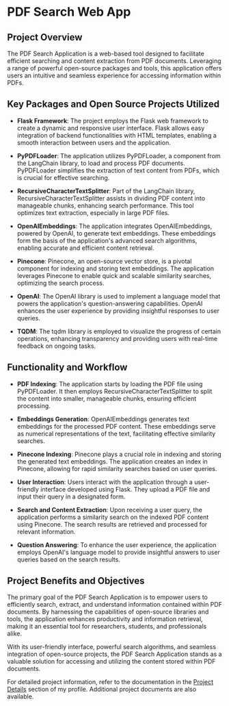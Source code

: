 # PDF Search Web App 

## Project Overview

The PDF Search Application is a web-based tool designed to facilitate efficient searching and content extraction from PDF documents. Leveraging a range of powerful open-source packages and tools, this application offers users an intuitive and seamless experience for accessing information within PDFs.

## Key Packages and Open Source Projects Utilized

- **Flask Framework**: The project employs the Flask web framework to create a dynamic and responsive user interface. Flask allows easy integration of backend functionalities with HTML templates, enabling a smooth interaction between users and the application.

- **PyPDFLoader**: The application utilizes PyPDFLoader, a component from the LangChain library, to load and process PDF documents. PyPDFLoader simplifies the extraction of text content from PDFs, which is crucial for effective searching.

- **RecursiveCharacterTextSplitter**: Part of the LangChain library, RecursiveCharacterTextSplitter assists in dividing PDF content into manageable chunks, enhancing search performance. This tool optimizes text extraction, especially in large PDF files.

- **OpenAIEmbeddings**: The application integrates OpenAIEmbeddings, powered by OpenAI, to generate text embeddings. These embeddings form the basis of the application's advanced search algorithms, enabling accurate and efficient content retrieval.

- **Pinecone**: Pinecone, an open-source vector store, is a pivotal component for indexing and storing text embeddings. The application leverages Pinecone to enable quick and scalable similarity searches, optimizing the search process.

- **OpenAI**: The OpenAI library is used to implement a language model that powers the application's question-answering capabilities. OpenAI enhances the user experience by providing insightful responses to user queries.

- **TQDM**: The tqdm library is employed to visualize the progress of certain operations, enhancing transparency and providing users with real-time feedback on ongoing tasks.

## Functionality and Workflow

- **PDF Indexing**: The application starts by loading the PDF file using PyPDFLoader. It then employs RecursiveCharacterTextSplitter to split the content into smaller, manageable chunks, ensuring efficient processing.

- **Embeddings Generation**: OpenAIEmbeddings generates text embeddings for the processed PDF content. These embeddings serve as numerical representations of the text, facilitating effective similarity searches.

- **Pinecone Indexing**: Pinecone plays a crucial role in indexing and storing the generated text embeddings. The application creates an index in Pinecone, allowing for rapid similarity searches based on user queries.

- **User Interaction**: Users interact with the application through a user-friendly interface developed using Flask. They upload a PDF file and input their query in a designated form.

- **Search and Content Extraction**: Upon receiving a user query, the application performs a similarity search on the indexed PDF content using Pinecone. The search results are retrieved and processed for relevant information.

- **Question Answering**: To enhance the user experience, the application employs OpenAI's language model to provide insightful answers to user queries based on the search results.

## Project Benefits and Objectives

The primary goal of the PDF Search Application is to empower users to efficiently search, extract, and understand information contained within PDF documents. By harnessing the capabilities of open-source libraries and tools, the application enhances productivity and information retrieval, making it an essential tool for researchers, students, and professionals alike.

With its user-friendly interface, powerful search algorithms, and seamless integration of open-source projects, the PDF Search Application stands as a valuable solution for accessing and utilizing the content stored within PDF documents.

For detailed project information, refer to the documentation in the [Project Details](https://github.com/toritotony) section of my profile. Additional project documents are also available.
